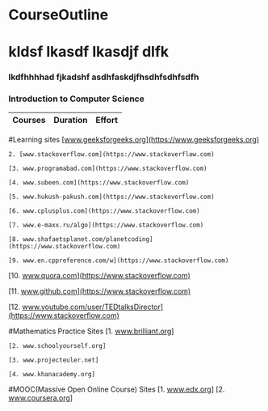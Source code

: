 # CourseOutline
# kldsf lkasdf lkasdjf dlfk

### lkdfhhhhad fjkadshf asdhfaskdjfhsdhfsdhfsdfh

### Introduction to Computer Science

Courses | Duration | Effort
:-- | :--: | :--:
#Learning sites
[www.geeksforgeeks.org](https://www.geeksforgeeks.org)

    2. [www.stackoverflow.com](https://www.stackoverflow.com)

    [3. www.programabad.com](https://www.stackoverflow.com)

    [4. www.subeen.com](https://www.stackoverflow.com)

    [5. www.hukush-pakush.com](https://www.stackoverflow.com)

    [6. www.cplusplus.com](https://www.stackoverflow.com)

    [7. www.e-maxx.ru/algo](https://www.stackoverflow.com)

    [8. www.shafaetsplanet.com/planetcoding](https://www.stackoverflow.com)

    [9. www.en.cppreference.com/w](https://www.stackoverflow.com)

   [10. www.quora.com](https://www.stackoverflow.com)

   [11. www.github.com](https://www.stackoverflow.com)

   [12. www.youtube.com/user/TEDtalksDirector](https://www.stackoverflow.com)

#Mathematics Practice Sites
    [1. www.brilliant.org]

    [2. www.schoolyourself.org]

    [3. www.projecteuler.net]

    [4. www.khanacademy.org]

#MOOC(Massive Open Online Course) Sites
    [1. www.edx.org]
    [2. www.coursera.org]
